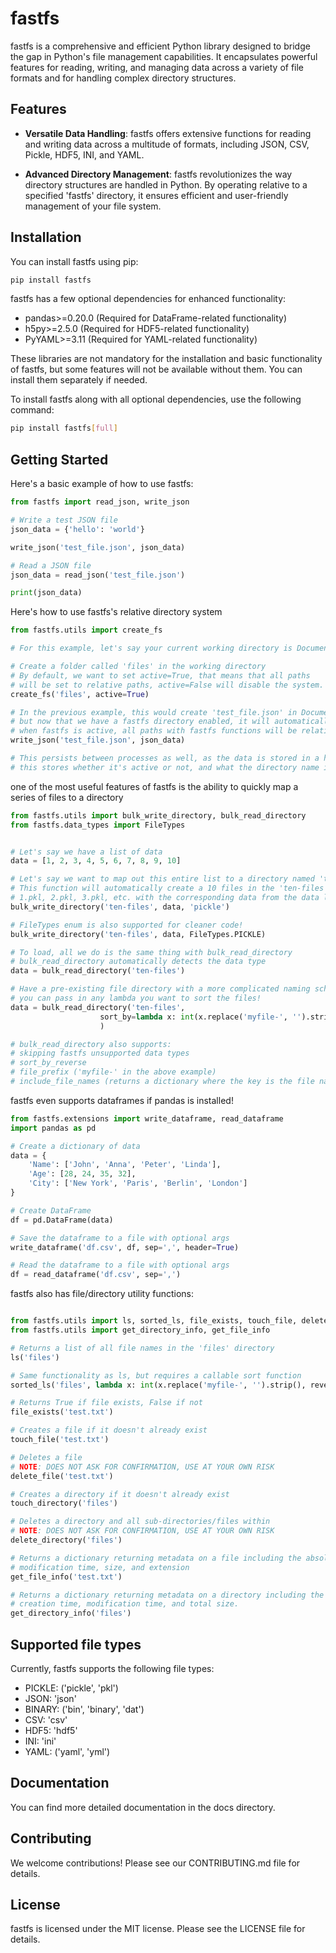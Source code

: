 # fastfs

fastfs is a comprehensive and efficient Python library designed to bridge the gap in Python's file management capabilities. It encapsulates powerful features for reading, writing, and managing data across a variety of file formats and for handling complex directory structures.

## Features

- **Versatile Data Handling**: fastfs offers extensive functions for reading and writing data across a multitude of formats, including JSON, CSV, Pickle, HDF5, INI, and YAML.

- **Advanced Directory Management**: fastfs revolutionizes the way directory structures are handled in Python. By operating relative to a specified 'fastfs' directory, it ensures efficient and user-friendly management of your file system.

## Installation

You can install fastfs using pip:

```bash
pip install fastfs
```

fastfs has a few optional dependencies for enhanced functionality:

- pandas>=0.20.0 (Required for DataFrame-related functionality)
- h5py>=2.5.0 (Required for HDF5-related functionality)
- PyYAML>=3.11 (Required for YAML-related functionality)

These libraries are not mandatory for the installation and basic functionality of fastfs, but some features will not be available without them. You can install them separately if needed.

To install fastfs along with all optional dependencies, use the following command:

```bash
pip install fastfs[full]
```

## Getting Started

Here's a basic example of how to use fastfs:

```python
from fastfs import read_json, write_json

# Write a test JSON file
json_data = {'hello': 'world'}

write_json('test_file.json', json_data)

# Read a JSON file
json_data = read_json('test_file.json')

print(json_data)
```

Here's how to use fastfs's relative directory system

```python
from fastfs.utils import create_fs

# For this example, let's say your current working directory is Documents.

# Create a folder called 'files' in the working directory
# By default, we want to set active=True, that means that all paths
# will be set to relative paths, active=False will disable the system.
create_fs('files', active=True)

# In the previous example, this would create 'test_file.json' in Documents
# but now that we have a fastfs directory enabled, it will automatically go to Documents/files/test_file.json
# when fastfs is active, all paths with fastfs functions will be relative to the fastfs folder
write_json('test_file.json', json_data)

# This persists between processes as well, as the data is stored in a hidden file called .fastfs
# this stores whether it's active or not, and what the directory name is.
```

one of the most useful features of fastfs is the ability to quickly map a series of files to a directory

```python
from fastfs.utils import bulk_write_directory, bulk_read_directory
from fastfs.data_types import FileTypes


# Let's say we have a list of data
data = [1, 2, 3, 4, 5, 6, 7, 8, 9, 10]

# Let's say we want to map out this entire list to a directory named 'ten-files.'
# This function will automatically create a 10 files in the 'ten-files' directory:
# 1.pkl, 2.pkl, 3.pkl, etc. with the corresponding data from the data list saved inside.
bulk_write_directory('ten-files', data, 'pickle')

# FileTypes enum is also supported for cleaner code!
bulk_write_directory('ten-files', data, FileTypes.PICKLE)

# To load, all we do is the same thing with bulk_read_directory
# bulk_read_directory automatically detects the data type
data = bulk_read_directory('ten-files')

# Have a pre-existing file directory with a more complicated naming scheme than '1.xyz, 2.xyz, 3.xyz?'
# you can pass in any lambda you want to sort the files!
data = bulk_read_directory('ten-files',
                    sort_by=lambda x: int(x.replace('myfile-', '').strip()),
                    )

# bulk_read_directory also supports:
# skipping fastfs unsupported data types
# sort_by_reverse
# file_prefix ('myfile-' in the above example)
# include_file_names (returns a dictionary where the key is the file name and the value is the file's contents)
```

fastfs even supports dataframes if pandas is installed!

```python
from fastfs.extensions import write_dataframe, read_dataframe
import pandas as pd

# Create a dictionary of data
data = {
    'Name': ['John', 'Anna', 'Peter', 'Linda'],
    'Age': [28, 24, 35, 32],
    'City': ['New York', 'Paris', 'Berlin', 'London']
}

# Create DataFrame
df = pd.DataFrame(data)

# Save the dataframe to a file with optional args
write_dataframe('df.csv', df, sep=',', header=True)

# Read the dataframe to a file with optional args
df = read_dataframe('df.csv', sep=',')
```

fastfs also has file/directory utility functions:

```py

from fastfs.utils import ls, sorted_ls, file_exists, touch_file, delete_file, touch_directory, delete_directory
from fastfs.utils import get_directory_info, get_file_info

# Returns a list of all file names in the 'files' directory
ls('files')

# Same functionality as ls, but requires a callable sort function
sorted_ls('files', lambda x: int(x.replace('myfile-', '').strip(), reverse=False)

# Returns True if file exists, False if not
file_exists('test.txt')

# Creates a file if it doesn't already exist
touch_file('test.txt')

# Deletes a file
# NOTE: DOES NOT ASK FOR CONFIRMATION, USE AT YOUR OWN RISK
delete_file('test.txt')

# Creates a directory if it doesn't already exist
touch_directory('files')

# Deletes a directory and all sub-directories/files within
# NOTE: DOES NOT ASK FOR CONFIRMATION, USE AT YOUR OWN RISK
delete_directory('files')

# Returns a dictionary returning metadata on a file including the absolute path, creation time,
# modification time, size, and extension
get_file_info('test.txt')

# Returns a dictionary returning metadata on a directory including the absolute path, number of files,
# creation time, modification time, and total size.
get_directory_info('files')

```

## Supported file types

Currently, fastfs supports the following file types:

- PICKLE: ('pickle', 'pkl')
- JSON: 'json'
- BINARY: ('bin', 'binary', 'dat')
- CSV: 'csv'
- HDF5: 'hdf5'
- INI: 'ini'
- YAML: ('yaml', 'yml')

## Documentation

You can find more detailed documentation in the docs directory.

## Contributing

We welcome contributions! Please see our CONTRIBUTING.md file for details.

## License

fastfs is licensed under the MIT license. Please see the LICENSE file for details.
